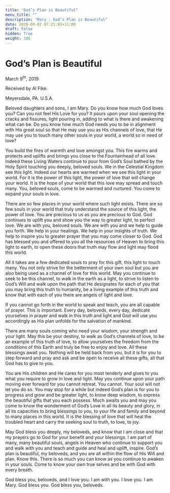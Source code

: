 ```yaml
---
title: "God’s Plan is Beautiful"
menu_title: ""
description: "Mary : God’s Plan is Beautiful"
date: 2020-09-02 07:21:03+11:00
draft: False
hidden: True
weight: 386
---
```

# God’s Plan is Beautiful



March 9<sup>th</sup>, 2019

Received by Al Fike.

Meyersdale, PA. U.S.A.



Beloved daughters and sons, I am Mary. Do you know how much God loves you? Can you not feel His Love for you? It pours upon your soul opening the cracks and fissures,  light pouring in, adding to what is there and awakening what can be. Do you know how much God needs you to be in alignment with His great soul so that He may use you as His channels of love, that He may use you to touch many other souls in your world, a world so in need of love? 

You build the fires of warmth and love amongst you. This fire warms and protects and uplifts and brings you close to the Fountainhead of all love. Indeed these Living Waters continue to pour from God’s Soul bathed by the Holy Spirit touching you deeply, beloved souls. We in the Celestial Kingdom see this light. Indeed our hearts are warmed when we see this light in your world. For it is the power of this light, the power of love that will change your world. It is the hope of your world that this love may spread and touch many. You, beloved souls, come to be warmed and nurtured. You come to expand your souls in love. 

There are so few places in your world where such light exists. There are so few souls in your world that truly understand the source of this light, the power of love. You are precious to us as you are precious to God. God continues to uplift you and show you the way to greater light, to perfect love. We are with you, beloved souls. We are with you and we help to guide you forth. We help in your healings. We help in your insights of truth. We help to inspire you to greater prayer that you may come closer to God. God has blessed you and offered to you all the resources of Heaven to bring this light to earth, to open these doors that truth may flow and light may flood this world. 

All it takes are a few dedicated souls to pray for this gift, this light to touch many. You not only strive for the betterment of your own soul but you are also being used as a channel of love for this world. May you continue to seek to be this channel, to walk in the earth as a light, to strive to listen to God’s Will and walk upon the path that He designates for each of you that you may bring this truth to humanity, be a living example of this truth and know that with each of you there are angels of light and love.

If you cannot go forth in the world to speak and teach, you are all capable of prayer. This is important. Every day, beloveds, every day, dedicate yourselves in prayer and walk in this truth and light and God will use you accordingly as His plan unfolds for the salvation of mankind.

There are many souls coming who need your wisdom, your strength and your light. May this be your destiny, to walk as God’s channels of love, to be an example of this truth of love, to allow yourselves the freedom from the conditions of this Earth and truly be free to enjoy and love. All these blessings await you. Nothing will be held back from you, but it is for you to step forward and pray and ask and be open to receive all these gifts, all that God has to give to you. 

You are His children and He cares for you most tenderly and gives to you what you require to grow in love and light. May you continue upon your path moving ever forward for you cannot retreat. You cannot. Your soul will not let you do so. You may stop for a while but indeed God’s plan is for you to progress and grow and be greater light, to know deep wisdom, to express the beautiful gifts that you each possess. Much awaits you and may you come to know the wonderment of God’s Love in all its beauty and glory, in all its capacities to bring blessings to you, to your life and family and beyond to many places in this world. It is the blessing of love that will heal the troubled heart and carry the seeking soul to truth, to love, to joy.

May God bless you deeply, my beloveds, and know that I am close and that my prayers go to God for your benefit and your blessings. I am part of many, many beautiful souls, angels in Heaven who continue to support you and walk with you and teach and guide and heal and uplift, inspire. God’s plan is beautiful, my beloveds, and you are all within the flow of His Will and plan. Know this. There is so much you can know as you continue to awaken in your souls. Come to know your own true selves and be with God with every breath. 

God bless you, beloveds, and I love you. I am with you. I love you. I am Mary. God bless you. God bless you, beloveds. 